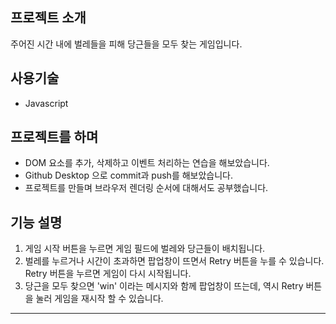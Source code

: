 ## 프로젝트 소개

주어진 시간 내에 벌레들을 피해 당근들을 모두 찾는 게임입니다.

## 사용기술
* Javascript

## 프로젝트를 하며
* DOM 요소를 추가, 삭제하고 이벤트 처리하는 연습을 해보았습니다.
* Github Desktop 으로 commit과 push를 해보았습니다.
* 프로젝트를 만들며 브라우저 렌더링 순서에 대해서도 공부했습니다.

## 기능 설명
1. 게임 시작 버튼을 누르면 게임 필드에 벌레와 당근들이 배치됩니다.
2. 벌레를 누르거나 시간이 초과하면 팝업창이 뜨면서 Retry 버튼을 누를 수 있습니다. Retry 버튼을 누르면 게임이 다시 시작됩니다.
3. 당근을 모두 찾으면 'win' 이라는 메시지와 함께 팝업창이 뜨는데, 역시 Retry 버튼을 눌러 게임을 재시작 할 수 있습니다.

---
